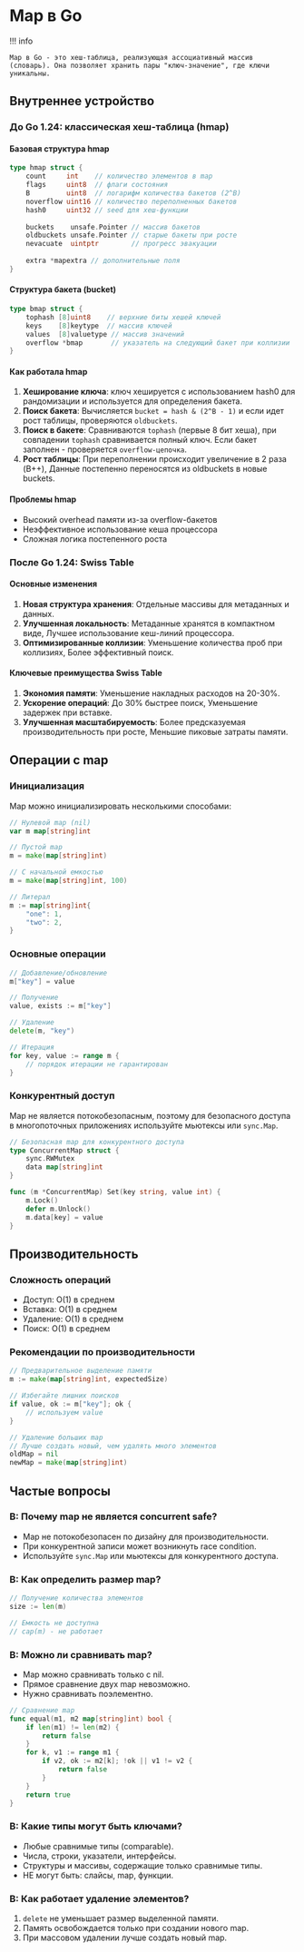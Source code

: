 # Map в Go

!!! info

    Map в Go - это хеш-таблица, реализующая ассоциативный массив (словарь). Она позволяет хранить пары "ключ-значение", где ключи уникальны.

## Внутреннее устройство

### До Go 1.24: классическая хеш-таблица (hmap)

#### Базовая структура hmap

```go
type hmap struct {
    count     int    // количество элементов в map
    flags     uint8  // флаги состояния
    B         uint8  // логарифм количества бакетов (2^B)
    noverflow uint16 // количество переполненных бакетов
    hash0     uint32 // seed для хеш-функции
    
    buckets    unsafe.Pointer // массив бакетов
    oldbuckets unsafe.Pointer // старые бакеты при росте
    nevacuate  uintptr        // прогресс эвакуации
    
    extra *mapextra // дополнительные поля
}
```

#### Структура бакета (bucket)

```go
type bmap struct {
    tophash [8]uint8    // верхние биты хешей ключей
    keys    [8]keytype  // массив ключей
    values  [8]valuetype // массив значений
    overflow *bmap       // указатель на следующий бакет при коллизии
}
```

#### Как работала hmap

1. **Хеширование ключа**: ключ хешируется с использованием hash0 для рандомизации и используется для определения бакета.
2. **Поиск бакета**: Вычисляется `bucket = hash & (2^B - 1)` и если идет рост таблицы, проверяются `oldbuckets`.
3. **Поиск в бакете**: Сравниваются `tophash` (первые 8 бит хеша), при совпадении `tophash` сравнивается полный ключ. Если бакет заполнен - проверяется `overflow-цепочка`.
4. **Рост таблицы**: При переполнении происходит увеличение в 2 раза (B++), Данные постепенно переносятся из oldbuckets в новые buckets.

#### Проблемы hmap

- Высокий overhead памяти из-за overflow-бакетов
- Неэффективное использование кеша процессора
- Сложная логика постепенного роста

### После Go 1.24: Swiss Table

#### Основные изменения

1. **Новая структура хранения**: Отдельные массивы для метаданных и данных.
2. **Улучшенная локальность**: Метаданные хранятся в компактном виде, Лучшее использование кеш-линий процессора.
3. **Оптимизированные коллизии**: Уменьшение количества проб при коллизиях, Более эффективный поиск.

#### Ключевые преимущества Swiss Table

1. **Экономия памяти**: Уменьшение накладных расходов на 20-30%.
2. **Ускорение операций**: До 30% быстрее поиск, Уменьшение задержек при вставке.
3. **Улучшенная масштабируемость**: Более предсказуемая производительность при росте, Меньшие пиковые затраты памяти.

## Операции с map

### Инициализация

Map можно инициализировать несколькими способами:

```go
// Нулевой map (nil)
var m map[string]int

// Пустой map
m = make(map[string]int)

// С начальной емкостью
m = make(map[string]int, 100)

// Литерал
m := map[string]int{
    "one": 1,
    "two": 2,
}
```

### Основные операции

```go
// Добавление/обновление
m["key"] = value

// Получение
value, exists := m["key"]

// Удаление
delete(m, "key")

// Итерация
for key, value := range m {
    // порядок итерации не гарантирован
}
```

### Конкурентный доступ

Map не является потокобезопасным, поэтому для безопасного доступа в многопоточных приложениях используйте мьютексы или `sync.Map`.

```go
// Безопасная map для конкурентного доступа
type ConcurrentMap struct {
    sync.RWMutex
    data map[string]int
}

func (m *ConcurrentMap) Set(key string, value int) {
    m.Lock()
    defer m.Unlock()
    m.data[key] = value
}
```

## Производительность

### Сложность операций
- Доступ: O(1) в среднем
- Вставка: O(1) в среднем
- Удаление: O(1) в среднем
- Поиск: O(1) в среднем

### Рекомендации по производительности

```go
// Предварительное выделение памяти
m := make(map[string]int, expectedSize)

// Избегайте лишних поисков
if value, ok := m["key"]; ok {
    // используем value
}

// Удаление больших map
// Лучше создать новый, чем удалять много элементов
oldMap = nil
newMap = make(map[string]int)
```

## Частые вопросы

### **В**: Почему map не является concurrent safe?

- Map не потокобезопасен по дизайну для производительности.
- При конкурентной записи может возникнуть race condition.
- Используйте `sync.Map` или мьютексы для конкурентного доступа.

### **В**: Как определить размер map?

```go
// Получение количества элементов
size := len(m)

// Емкость не доступна
// cap(m) - не работает
```

### **В**: Можно ли сравнивать map?

- Map можно сравнивать только с nil.
- Прямое сравнение двух map невозможно.
- Нужно сравнивать поэлементно.

```go
// Сравнение map
func equal(m1, m2 map[string]int) bool {
    if len(m1) != len(m2) {
        return false
    }
    for k, v1 := range m1 {
        if v2, ok := m2[k]; !ok || v1 != v2 {
            return false
        }
    }
    return true
}
```

### **В**: Какие типы могут быть ключами?

- Любые сравнимые типы (comparable).
- Числа, строки, указатели, интерфейсы.
- Структуры и массивы, содержащие только сравнимые типы.
- НЕ могут быть: слайсы, map, функции.

### **В**: Как работает удаление элементов?

1. `delete` не уменьшает размер выделенной памяти.
2. Память освобождается только при создании нового map.
3. При массовом удалении лучше создать новый map.
